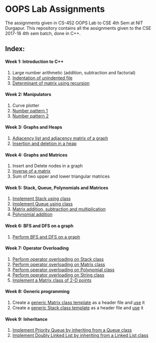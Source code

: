 # OOPS Lab Assignments

The assignments given in CS-452 OOPS Lab to CSE 4th Sem at NIT Durgapur. This repository contains all the assignments given to the CSE 2017-18 4th sem batch, done in C++.

## Index:


#### Week 1: Introduction to C++

1. Large number arithmetic (addition, subtraction and factorial)
2. [Indentation of unindented file](https://github.com/ankan17/oops_lab_programs/blob/master/indent.cpp)
3. [Determinant of matrix using recursion](https://github.com/ankan17/oops_lab_programs/blob/master/determinant.cpp)


#### Week 2: Manipulators

1. Curve plotter
2. [Number pattern 1](https://github.com/ankan17/oops_lab_programs/blob/master/pyramid1.cpp)
3. [Number pattern 2](https://github.com/ankan17/oops_lab_programs/blob/master/pyramid2.cpp)


#### Week 3: Graphs and Heaps

1. [Adjacency list and adjacency matrix of a graph](https://github.com/ankan17/oops_lab_programs/blob/master/graph1.cpp)
2. [Insertion and deletion in a heap](https://github.com/ankan17/oops_lab_programs/blob/master/heap.cpp)


#### Week 4: Graphs and Matrices

1. Insert and Delete nodes in a graph
2. [Inverse of a matrix](https://github.com/ankan17/oops_lab_programs/blob/master/inverse.cpp)
3. Sum of two upper and lower triangular matrices


#### Week 5: Stack, Queue, Polynomials and Matrices

1. [Implement Stack using class](https://github.com/ankan17/oops_lab_programs/blob/master/stack.cpp)
2. [Implement Queue using class](https://github.com/ankan17/oops_lab_programs/blob/master/queue.cpp)
3. [Matrix addition, subtraction and multiplication](https://github.com/ankan17/oops_lab_programs/blob/master/matrix.cpp)
4. [Polynomial addition](https://github.com/ankan17/oops_lab_programs/blob/master/polynomial.cpp)


#### Week 6: BFS and DFS on a graph

1. [Perform BFS and DFS on a graph](https://github.com/ankan17/oops_lab_programs/blob/master/graph2.cpp)


#### Week 7: Operator Overloading

1. [Perform operator overloading on Stack class]()
2. [Perform operator overloading on Matrix class](https://github.com/ankan17/oops_lab_programs/blob/master/matrix_overloaded.cpp)
3. [Perform operator overloading on Polynomial class](https://github.com/ankan17/oops_lab_programs/blob/master/polynomial_overloaded.cpp)
4. [Perform operator overloading on String class]()
5. [Implement a Matrix class of 2-D points](https://github.com/ankan17/oops_lab_programs/blob/master/point_matrix.cpp)


#### Week 8: Generic programming

1. Create a [generic Matrix class template](https://github.com/ankan17/oops_lab_programs/blob/master/matrix_template.h) as a header file and [use](https://github.com/ankan17/oops_lab_programs/blob/master/matrix_template_usage.cpp) it
1. Create a [generic Stack class template](https://github.com/ankan17/oops_lab_programs/blob/master/stack_template.h) as a header file and [use](https://github.com/ankan17/oops_lab_programs/blob/master/stack_template_usage.cpp) it


#### Week 9: Inheritance

1. [Implement Priority Queue by inheriting from a Queue class](https://github.com/ankan17/oops_lab_programs/blob/master/priorityqueue.cpp)
1. [Implement Doubly Linked List by inheriting from a Linked List class]()